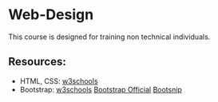 # Web-Design
This course is designed for training non technical individuals.

## Resources: 
- HTML, CSS: [w3schools](https://www.w3schools.com/html/default.asp) 
- Bootstrap: [w3schools](https://www.w3schools.com/bootstrap5/index.php) [Bootstrap Official](https://getbootstrap.com/)    [Bootsnip](https://bootsnipp.com/)